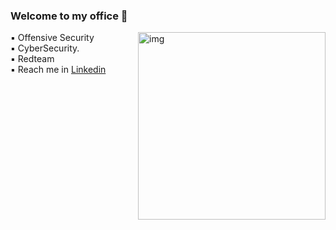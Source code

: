 ### Welcome to my office 🦾


<img src="https://user-images.githubusercontent.com/97962042/220930090-de24502b-6280-4f5e-b3c7-0ef5e128d814.jpg" min-width="350" max-width="350" width="300px" align="right" alt="img">

<p align="left"> 
  ▪️ Offensive Security <br>
  ▪️ CyberSecurity.<br>
  ▪️ Redteam<br>
  ▪️ Reach me in <a href="https://www.linkedin.com/in/brennocruz/">Linkedin</a>
</p>

